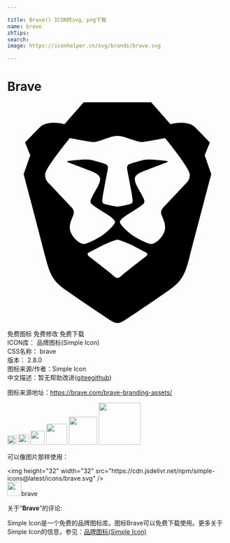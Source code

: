 ```yaml
---

title: Brave() ICON转svg、png下载
name: brave
zhTips: 
search: 
image: https://iconhelper.cn/svg/brands/brave.svg

---
```


# Brave  <small style="font-size: 60%;font-weight: 100"></small>

<div id="svg" class="svg-wrap">
<svg role="img" viewBox="0 0 24 24" xmlns="http://www.w3.org/2000/svg"><title>Brave icon</title><path d="M15.68 0l2.096 2.38s1.84-.512 2.709.358c.868.87 1.584 1.638 1.584 1.638l-.562 1.381.715 2.047s-2.104 7.98-2.35 8.955c-.486 1.919-.818 2.66-2.198 3.633-1.38.972-3.884 2.66-4.293 2.916-.409.256-.92.692-1.38.692-.46 0-.97-.436-1.38-.692a185.796 185.796 0 01-4.293-2.916c-1.38-.973-1.712-1.714-2.197-3.633-.247-.975-2.351-8.955-2.351-8.955l.715-2.047-.562-1.381s.716-.768 1.585-1.638c.868-.87 2.708-.358 2.708-.358L8.321 0h7.36zm-3.679 14.936c-.14 0-1.038.317-1.758.69-.72.373-1.242.637-1.409.742-.167.104-.065.301.087.409.152.107 2.194 1.69 2.393 1.866.198.175.489.464.687.464.198 0 .49-.29.688-.464.198-.175 2.24-1.759 2.392-1.866.152-.108.254-.305.087-.41-.167-.104-.689-.368-1.41-.741-.72-.373-1.617-.69-1.757-.69zm0-11.278s-.409.001-1.022.206-1.278.46-1.584.46c-.307 0-2.581-.434-2.581-.434S4.119 7.152 4.119 7.849c0 .697.339.881.68 1.243l2.02 2.149c.192.203.59.511.356 1.066-.235.555-.58 1.26-.196 1.977.384.716 1.042 1.194 1.464 1.115.421-.08 1.412-.598 1.776-.834.364-.237 1.518-1.19 1.518-1.554 0-.365-1.193-1.02-1.413-1.168-.22-.15-1.226-.725-1.247-.95-.02-.227-.012-.293.284-.851.297-.559.831-1.304.742-1.8-.089-.495-.95-.753-1.565-.986-.615-.232-1.799-.671-1.947-.74-.148-.068-.11-.133.339-.175.448-.043 1.719-.212 2.292-.052.573.16 1.552.403 1.632.532.079.13.149.134.067.579-.081.445-.5 2.581-.541 2.96-.04.38-.12.63.288.724.409.094 1.097.256 1.333.256s.924-.162 1.333-.256c.408-.093.329-.344.288-.723-.04-.38-.46-2.516-.541-2.961-.082-.445-.012-.45.067-.579.08-.129 1.059-.372 1.632-.532.573-.16 1.845.009 2.292.052.449.042.487.107.339.175-.148.069-1.332.508-1.947.74-.615.233-1.476.49-1.565.986-.09.496.445 1.241.742 1.8.297.558.304.624.284.85-.02.226-1.026.802-1.247.95-.22.15-1.413.804-1.413 1.169 0 .364 1.154 1.317 1.518 1.554.364.236 1.355.755 1.776.834.422.079 1.08-.4 1.464-1.115.384-.716.039-1.422-.195-1.977-.235-.555.163-.863.355-1.066l2.02-2.149c.341-.362.68-.546.68-1.243 0-.697-2.695-3.96-2.695-3.96s-2.274.436-2.58.436c-.307 0-.972-.256-1.585-.461-.613-.205-1.022-.206-1.022-.206z"/></svg>
</div>
<detail full-name='brave'></detail>

<div class="detail-page">
<p>
<span><span class="badge-success badge">免费图标</span> <span class="badge-success badge">免费修改</span>  <span class="badge-success badge">免费下载</span> </span>
<br/>
<span>
ICON库：
<span class="badge-secondary badge">品牌图标(Simple Icon)</span> 
</span>
<br/>
<span>
CSS名称：
<span class="badge-secondary badge">brave</span> 
</span>

<br/>
<span>
版本：
<span class="badge-secondary badge">2.8.0</span> 
</span>
<br/>
<span>图标来源/作者：<span class="badge-light badge">Simple Icon</span></span> 
<br/>
<span class="zh-detail">中文描述：暂无<span class="help-link"><span>帮助改进</span>(<a href="https://gitee.com/liuwave/icon-helper/edit/master/json/brands/brave.json" target="_blank" rel="noopener noreferrer">gitee</a><a href="https://github.com/liuwave/icon-helper/edit/master/json/brands/brave.json" target="_blank" rel="noopener noreferrer">github</a></span>)</span><br/>
</p>
</div><div class="description description alert alert-light"><p>图标来源地址：<a href="https://brave.com/brave-branding-assets/" target="_blank" rel="noopener noreferrer">https://brave.com/brave-branding-assets/</a></p></div>
<div class="alert alert-dark">
<img height="21" width="21" src="https://cdn.jsdelivr.net/npm/simple-icons@latest/icons/brave.svg" />
<img height="24" width="24" src="https://cdn.jsdelivr.net/npm/simple-icons@latest/icons/brave.svg" />
<img height="32" width="32" src="https://cdn.jsdelivr.net/npm/simple-icons@latest/icons/brave.svg" />
<img height="48" width="48" src="https://cdn.jsdelivr.net/npm/simple-icons@latest/icons/brave.svg" />
<img height="64" width="64" src="https://cdn.jsdelivr.net/npm/simple-icons@latest/icons/brave.svg" />
<img height="96" width="96" src="https://cdn.jsdelivr.net/npm/simple-icons@latest/icons/brave.svg" />

</div>
<div>
  <p>可以像图片那样使用：    
  </p>
  <div class="alert alert-primary" style="font-size: 14px">
    &lt;img height="32" width="32" src="https://cdn.jsdelivr.net/npm/simple-icons@latest/icons/brave.svg" /&gt;
    <copy-btn content='<img height="32" width="32" src="https://cdn.jsdelivr.net/npm/simple-icons@latest/icons/brave.svg" />'></copy-btn>
  </div>
  <div class="alert alert-secondary">
    <img height="32" width="32" src="https://cdn.jsdelivr.net/npm/simple-icons@latest/icons/brave.svg" />brave
    <copy-btn content="brave" btn-title="复制图标名称"></copy-btn>
  </div>
</div>
<div class="icon-detail__container">
<p>关于“<b>Brave</b>”的评论:</p>
</div>
<Vssue title="关于“Brave”的评论" />
<div><p>Simple Icon是一个免费的品牌图标库。图标Brave可以免费下载使用。更多关于  Simple Icon的信息，参见：<a target="_blank" href="https://iconhelper.cn/brands.html">品牌图标(Simple Icon)</a>
</p></div>
